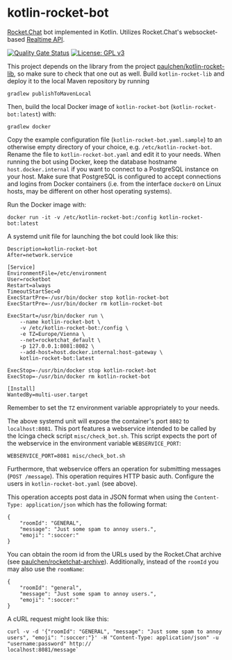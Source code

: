# kotlin-rocket-bot

[Rocket.Chat](https://rocket.chat/) bot implemented in Kotlin. Utilizes Rocket.Chat's websocket-based [Realtime API](https://developer.rocket.chat/api/realtime-api).

[![Quality Gate Status](https://sonarcloud.io/api/project_badges/measure?project=paulchen_kotlin-rocket-bot&metric=alert_status)](https://sonarcloud.io/dashboard?id=paulchen_kotlin-rocket-bot)
[![License: GPL v3](https://img.shields.io/badge/License-GPLv3-blue.svg)](https://www.gnu.org/licenses/gpl-3.0)

This project depends on the library from the project [paulchen/kotlin-rocket-lib](https://github.com/paulchen/kotlin-rocket-lib),
so make sure to check that one out as well. Build `kotlin-rocket-lib` and deploy it
to the local Maven repository by running

`gradlew publishToMavenLocal`

Then, build the local Docker image of `kotlin-rocket-bot` (`kotlin-rocket-bot:latest`) with:

`gradlew docker`

Copy the example configuration file (`kotlin-rocket-bot.yaml.sample`) to an otherwise empty directory of your choice,
e.g. `/etc/kotlin-rocket-bot`. Rename the file to `kotlin-rocket-bot.yaml` and edit it to your needs.
When running the bot using Docker, keep the database hostname `host.docker.internal` if you
want to connect to a PostgreSQL instance on your host.
Make sure that PostgreSQL is configured to accept connections and logins from Docker containers
(i.e. from the interface `docker0` on Linux hosts, may be different on other host operating systems). 

Run the Docker image with:

`docker run -it -v /etc/kotlin-rocket-bot:/config kotlin-rocket-bot:latest`

A systemd unit file for launching the bot could look like this:

```[Unit]
Description=kotlin-rocket-bot
After=network.service

[Service]
EnvironmentFile=/etc/environment
User=rocketbot
Restart=always
TimeoutStartSec=0
ExecStartPre=-/usr/bin/docker stop kotlin-rocket-bot
ExecStartPre=-/usr/bin/docker rm kotlin-rocket-bot

ExecStart=/usr/bin/docker run \
    --name kotlin-rocket-bot \
    -v /etc/kotlin-rocket-bot:/config \
    -e TZ=Europe/Vienna \
    --net=rocketchat_default \
    -p 127.0.0.1:8081:8082 \
    --add-host=host.docker.internal:host-gateway \
    kotlin-rocket-bot:latest

ExecStop=-/usr/bin/docker stop kotlin-rocket-bot
ExecStop=-/usr/bin/docker rm kotlin-rocket-bot

[Install]
WantedBy=multi-user.target
```
Remember to set the `TZ` environment variable appropriately to your needs.

The above systemd unit will expose the container's port `8082` to `localhost:8081`.
This port features a webservice intended to be called by the Icinga check script `misc/check_bot.sh`.
This script expects the port of the webservice in the environment variable `WEBSERVICE_PORT`:

`WEBSERVICE_PORT=8081 misc/check_bot.sh`

Furthermore, that webservice offers an operation for submitting messages (`POST /message`).
This operation requires HTTP basic auth. Configure the users in `kotlin-rocket-bot.yaml` (see above).

This operation accepts post data in JSON format when using the `Content-Type: application/json`
which has the following format:

```
{
    "roomId": "GENERAL",
    "message": "Just some spam to annoy users.",
    "emoji": ":soccer:"
}
```

You can obtain the room id from the URLs used by the Rocket.Chat archive
(see [paulchen/rocketchat-archive](https://github.com/paulchen/rocketchat-archive)).
Additionally, instead of the `roomId` you may also use the `roomName`:

```
{
    "roomId": "general",
    "message": "Just some spam to annoy users.",
    "emoji": ":soccer:"
}
```

A cURL request might look like this:

```
curl -v -d '{"roomId": "GENERAL", "message": "Just some spam to annoy users", "emoji": ":soccer:"}' -H "Content-Type: application/json" -u "username:password" http://
localhost:8081/message`
```
